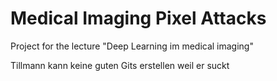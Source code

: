 # Medical Imaging Pixel Attacks
Project for the lecture "Deep Learning im medical imaging"

Tillmann kann keine guten Gits erstellen weil er suckt

